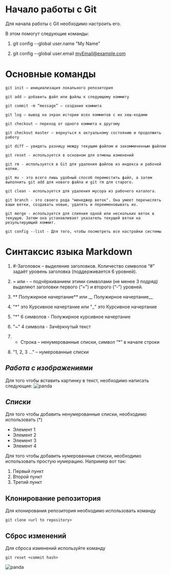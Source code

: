 # **Начало работы с Git**

Для начала работы с Git необходимо настроить его. 

В этом помогут следующие команды:

1. git config --global user.name "My Name"

2. git config --global user.email myEmail@example.com 

# **Основные команды**

```
git init – инициализация локального репозитория
```

```
git add – добавить файл или файлы к следующему коммиту
```

```
git commit -m “message” – создание коммита
```

```
git log – вывод на экран истории всех коммитов с их хеш-кодами
```

```
git checkout – переход от одного коммита к другому
```

```
git checkout master – вернуться к актуальному состоянию и продолжить работу
```

```
git diff – увидеть разницу между текущим файлом и закоммиченным файлом
```

```
git reset - используется в основном для отмены изменений
```

```
git rm - используется в Git для удаления файлов из индекса и рабочей копии.
```

```
git mv - это всего лишь удобный способ переместить файл, а затем выполнить git add для нового файла и git rm для старого.
```

```
git clean - используется для удаления мусора из рабочего каталога.
```

```
git branch - это своего рода "менеджер веток". Она умеет перечислять ваши ветки, создавать новые, удалять и переименовывать их.
```

```
git merge - используется для слияния одной или нескольких веток в текущую. Затем она устанавливает указатель текущей ветки на результирующий коммит.
```

```
git config --list - Для того, чтобы посмотреть все настройки системы
```

 # **Синтаксис языка Markdown**

1) #-Заголовок – выделение заголовков. Количество символов “#” задаёт уровень заголовка  (поддерживается 6 уровней).

2) = или - – подчёркиванием этими символами (не менее 3 подряд) выделяют заголовки  первого (“=”) и второго (“-”) уровней.

3) ** Полужирное начертание** или __ Полужирное начертание__

4) "*" это Курсивное начертание или "_" это Курсивное начертание

5) "*" 6 символов - Полужирное курсивное начертание 

6) "~" 4 символа - Зачёркнутый текст

7) * Строка – ненумерованные списки, символ  “*” в начале строки

8) "1, 2, 3 …" – нумерованные списки

## *Работа с изображениями*

Для того чтобы вставить картинку в текст, необходимо написать следующие:
![panda](https://www.belnovosti.by/sites/default/files/blogs/02-04-2018/21.jpg)


## *Списки*
Для того чтобы добавить ненумерованные списки, необходимо использовать (*)
* Элемент 1
* Элемент 2
* Элемент 3
* Элемент 4

Для того чтобы добавить нумерованные списки, необходимо использовать простую нумерацию. Например вот так: 
1. Первый пункт
2. Второй пункт
3. Третий пункт

## Клонирование репозитория

Для клонирования репозитория необходимо использовать команду

```
git clone <url to repository>
```

## Сброс изменений 

Для сброса изменений используйте команду 

```
git reset <commit hash>
```

![panda](https://www.belnovosti.by/sites/default/files/blogs/02-04-2018/21.jpg)

